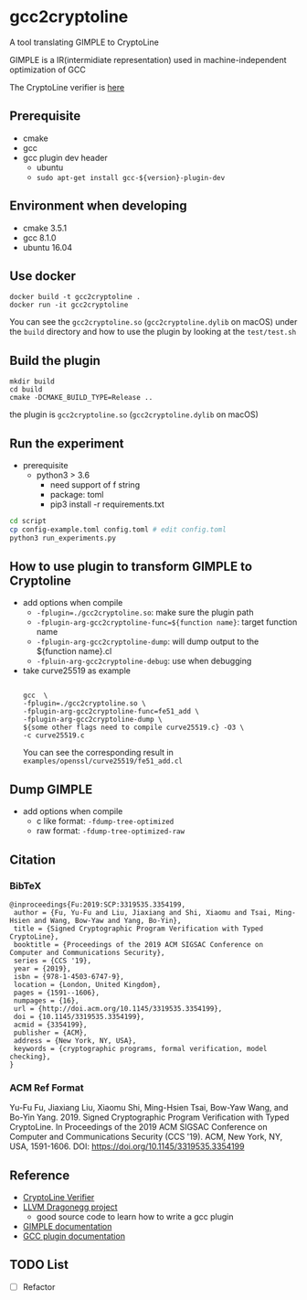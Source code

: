 # gcc2cryptoline
A tool translating GIMPLE to CryptoLine

GIMPLE is a IR(intermidiate representation) used in machine-independent optimization of GCC

The CryptoLine verifier is [here](https://github.com/fmlab-iis/cryptoline)

## Prerequisite
- cmake
- gcc
- gcc plugin dev header
  - ubuntu
  - `sudo apt-get install gcc-${version}-plugin-dev`

## Environment when developing
- cmake 3.5.1
- gcc 8.1.0
- ubuntu 16.04


## Use docker
```
docker build -t gcc2cryptoline .
docker run -it gcc2cryptoline
```
You can see the `gcc2cryptoline.so` (`gcc2cryptoline.dylib` on macOS) under the `build` directory and how to use the plugin by looking at the `test/test.sh`



## Build the plugin
```
mkdir build
cd build
cmake -DCMAKE_BUILD_TYPE=Release ..
```
the plugin is `gcc2cryptoline.so` (`gcc2cryptoline.dylib` on macOS)

## Run the experiment
- prerequisite
    - python3 > 3.6
        - need support of f string
        - package: toml
        - pip3 install -r requirements.txt
```bash
cd script
cp config-example.toml config.toml # edit config.toml
python3 run_experiments.py
```


## How to use plugin to transform GIMPLE to Cryptoline
- add options when compile
  - `-fplugin=./gcc2cryptoline.so`: make sure the plugin path
  - `-fplugin-arg-gcc2cryptoline-func=${function name}`: target function name
  - `-fplugin-arg-gcc2cryptoline-dump`: will dump output to the ${function name}.cl
  - `-fpluin-arg-gcc2cryptoline-debug`: use when debugging
- take curve25519 as example
    ```

    gcc  \
    -fplugin=./gcc2cryptoline.so \
    -fplugin-arg-gcc2cryptoline-func=fe51_add \
    -fplugin-arg-gcc2cryptoline-dump \
    ${some other flags need to compile curve25519.c} -O3 \
    -c curve25519.c

    ```
    You can see the corresponding result in `examples/openssl/curve25519/fe51_add.cl`



## Dump GIMPLE
- add options when compile
  - c like format:	`-fdump-tree-optimized`
  - raw format:		`-fdump-tree-optimized-raw`

## Citation
### BibTeX
```
@inproceedings{Fu:2019:SCP:3319535.3354199,
 author = {Fu, Yu-Fu and Liu, Jiaxiang and Shi, Xiaomu and Tsai, Ming-Hsien and Wang, Bow-Yaw and Yang, Bo-Yin},
 title = {Signed Cryptographic Program Verification with Typed CryptoLine},
 booktitle = {Proceedings of the 2019 ACM SIGSAC Conference on Computer and Communications Security},
 series = {CCS '19},
 year = {2019},
 isbn = {978-1-4503-6747-9},
 location = {London, United Kingdom},
 pages = {1591--1606},
 numpages = {16},
 url = {http://doi.acm.org/10.1145/3319535.3354199},
 doi = {10.1145/3319535.3354199},
 acmid = {3354199},
 publisher = {ACM},
 address = {New York, NY, USA},
 keywords = {cryptographic programs, formal verification, model checking},
}
```
### ACM Ref Format
Yu-Fu Fu, Jiaxiang Liu, Xiaomu Shi, Ming-Hsien Tsai, Bow-Yaw Wang, and Bo-Yin Yang. 2019. Signed Cryptographic Program Verification with Typed CryptoLine. In Proceedings of the 2019 ACM SIGSAC Conference on Computer and Communications Security (CCS '19). ACM, New York, NY, USA, 1591-1606. DOI: https://doi.org/10.1145/3319535.3354199

## Reference
- [CryptoLine Verifier](https://github.com/fmlab-iis/cryptoline)
- [LLVM Dragonegg project](https://dragonegg.llvm.org/)
    - good source code to learn how to write a gcc plugin
- [GIMPLE documentation](https://gcc.gnu.org/onlinedocs/gccint/GIMPLE.html)
- [GCC plugin documentation](https://gcc.gnu.org/onlinedocs/gccint/Plugins.html#Plugins)

## TODO List
- [ ] Refactor
